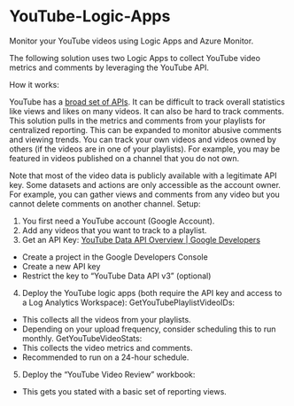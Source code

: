 # YouTube-Logic-Apps
Monitor your YouTube videos using Logic Apps and Azure Monitor.

The following solution uses two Logic Apps to collect YouTube video metrics and comments by leveraging the YouTube API.

How it works:

YouTube has a [broad set of APIs](https://developers.google.com/youtube/v3/docs). It can be difficult to track overall statistics like views and likes on many videos. It can also be hard to track comments. This solution pulls in the metrics and comments from your playlists for centralized reporting. This can be expanded to monitor abusive comments and viewing trends. You can track your own videos and videos owned by others (if the videos are in one of your playlists). For example, you may be featured in videos published on a channel that you do not own.

Note that most of the video data is publicly available with a legitimate API key. Some datasets and actions are only accessible as the account owner. For example, you can gather views and comments from any video but you cannot delete comments on another channel.
Setup:

1.	You first need a YouTube account (Google Account).
2.	Add any videos that you want to track to a playlist.
3.	Get an API Key: [YouTube Data API Overview  |  Google Developers](https://developers.google.com/youtube/v3/getting-started)
*	Create a project in the Google Developers Console
*	Create a new API key
*	Restrict the key to “YouTube Data API v3” (optional)
4.	Deploy the YouTube logic apps (both require the API key and access to a Log Analytics Workspace):
  GetYouTubePlaylistVideoIDs:
*	This collects all the videos from your playlists. 
*	Depending on your upload frequency, consider scheduling this to run monthly.
	GetYouTubeVideoStats:
*	This collects the video metrics and comments.
*	Recommended to run on a 24-hour schedule.
5.	Deploy the “YouTube Video Review” workbook:
*	This gets you stated with a basic set of reporting views.

